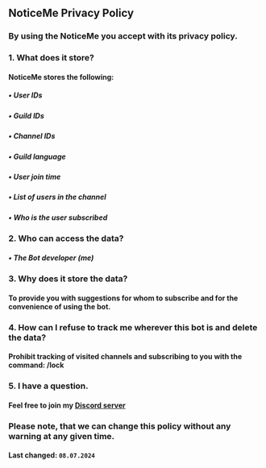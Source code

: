 ## NoticeMe Privacy Policy

### By using the NoticeMe you accept with its privacy policy.

### 1. What does it store?
#### NoticeMe stores the following:
##### • User IDs
##### • Guild IDs
##### • Channel IDs
##### • Guild language
##### • User join time
##### • List of users in the channel
##### • Who is the user subscribed

### 2. Who can access the data?
##### • The Bot developer (me)

### 3. Why does it store the data?
#### To provide you with suggestions for whom to subscribe and for the convenience of using the bot.

### 4. How can I refuse to track me wherever this bot is and delete the data?
#### Prohibit tracking of visited channels and subscribing to you with the command: /lock

### 5. I have a question.
#### Feel free to join my [Discord server](https://discord.gg/UrWG3R683d)

### Please note, that we can change this policy without any warning at any given time.
#### **Last changed:** `08.07.2024`
